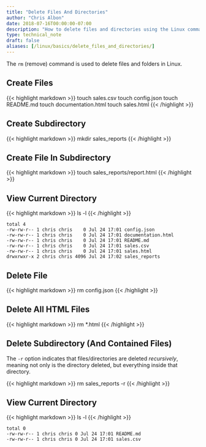 ```yaml
---
title: "Delete Files And Directories"
author: "Chris Albon"
date: 2018-07-16T00:00:00-07:00
description: "How to delete files and directories using the Linux command line."
type: technical_note
draft: false
aliases: [/linux/basics/delete_files_and_directories/]
---
```


The `rm` (remove) command is used to delete files and folders in Linux.

## Create Files

{{< highlight markdown >}}
touch sales.csv
touch config.json
touch README.md
touch documentation.html
touch sales.html
{{< /highlight >}}

## Create Subdirectory

{{< highlight markdown >}}
mkdir sales_reports
{{< /highlight >}}

## Create File In Subdirectory

{{< highlight markdown >}}
touch sales_reports/report.html
{{< /highlight >}}

## View Current Directory

{{< highlight markdown >}}
ls -l
{{< /highlight >}}
```
total 4
-rw-rw-r-- 1 chris chris    0 Jul 24 17:01 config.json
-rw-rw-r-- 1 chris chris    0 Jul 24 17:01 documentation.html
-rw-rw-r-- 1 chris chris    0 Jul 24 17:01 README.md
-rw-rw-r-- 1 chris chris    0 Jul 24 17:01 sales.csv
-rw-rw-r-- 1 chris chris    0 Jul 24 17:01 sales.html
drwxrwxr-x 2 chris chris 4096 Jul 24 17:02 sales_reports
```

## Delete File

{{< highlight markdown >}}
rm config.json
{{< /highlight >}}

## Delete All HTML Files

{{< highlight markdown >}}
rm *.html
{{< /highlight >}}

## Delete Subdirectory (And Contained Files)

The `-r` option indicates that files/directories are deleted _recursively_, meaning not only is the directory deleted, but everything inside that directory.

{{< highlight markdown >}}
rm sales_reports -r
{{< /highlight >}}

## View Current Directory

{{< highlight markdown >}}
ls -l
{{< /highlight >}}
```
total 0
-rw-rw-r-- 1 chris chris 0 Jul 24 17:01 README.md
-rw-rw-r-- 1 chris chris 0 Jul 24 17:01 sales.csv
```
